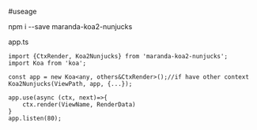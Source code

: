#useage

npm i --save maranda-koa2-nunjucks

app.ts
```
import {CtxRender, Koa2Nunjucks} from 'maranda-koa2-nunjucks';
import Koa from 'koa';

const app = new Koa<any, others&CtxRender>();//if have other context
Koa2Nunjucks(ViewPath, app, {...});

app.use(async (ctx, next)=>{
    ctx.render(ViewName, RenderData)
}
app.listen(80);
```
